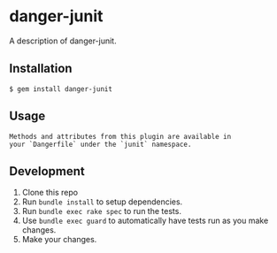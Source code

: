 # danger-junit

A description of danger-junit.

## Installation

    $ gem install danger-junit

## Usage

    Methods and attributes from this plugin are available in
    your `Dangerfile` under the `junit` namespace.

## Development

1. Clone this repo
2. Run `bundle install` to setup dependencies.
3. Run `bundle exec rake spec` to run the tests.
4. Use `bundle exec guard` to automatically have tests run as you make changes.
5. Make your changes.
